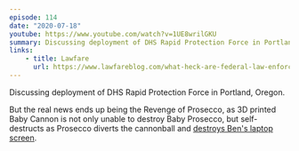 ```yaml
---
episode: 114
date: "2020-07-18"
youtube: https://www.youtube.com/watch?v=1UE8wrilGKU
summary: Discussing deployment of DHS Rapid Protection Force in Portland, Oregon
links:
    - title: Lawfare
      url: https://www.lawfareblog.com/what-heck-are-federal-law-enforcement-officers-doing-portland
---
```

Discussing deployment of DHS Rapid Protection Force in Portland, Oregon.

But the real news ends up being the Revenge of Prosecco, as 3D printed Baby Cannon is not only unable to destroy Baby Prosecco, but self-destructs as Prosecco diverts the cannonball and [destroys Ben's laptop screen][bc].

[bc]: https://youtube.com/watch?v=1UE8wrilGKU&t=3273
